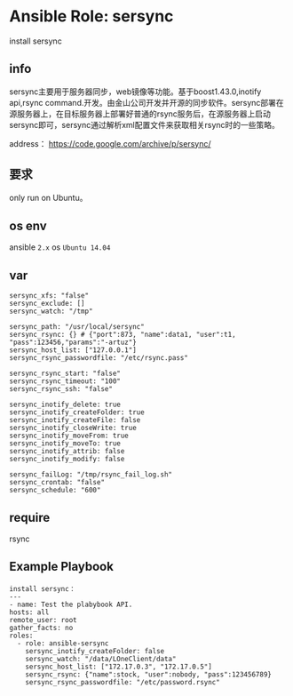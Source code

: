 # Ansible Role: sersync

install sersync

## info
sersync主要用于服务器同步，web镜像等功能。基于boost1.43.0,inotify api,rsync command.开发。由金山公司开发并开源的同步软件。sersync部署在源服务器上，在目标服务器上部署好普通的rsync服务后，在源服务器上启动sersync即可，sersync通过解析xml配置文件来获取相关rsync时的一些策略。

address： https://code.google.com/archive/p/sersync/


## 要求

only run on Ubuntu。

## os env

ansible `2.x`
os `Ubuntu 14.04`

## var
    sersync_xfs: "false"
    sersync_exclude: []
    sersync_watch: "/tmp"

    sersync_path: "/usr/local/sersync"
    sersync_rsync: {} # {"port":873, "name":data1, "user":t1, "pass":123456,"params":"-artuz"}
    sersync_host_list: ["127.0.0.1"]
    sersync_rsync_passwordfile: "/etc/rsync.pass"

    sersync_rsync_start: "false"
    sersync_rsync_timeout: "100"
    sersync_rsync_ssh: "false"

    sersync_inotify_delete: true
    sersync_inotify_createFolder: true
    sersync_inotify_createFile: false
    sersync_inotify_closeWrite: true
    sersync_inotify_moveFrom: true
    sersync_inotify_moveTo: true
    sersync_inotify_attrib: false
    sersync_inotify_modify: false

    sersync_failLog: "/tmp/rsync_fail_log.sh"
    sersync_crontab: "false"
    sersync_schedule: "600"

## require

rsync

## Example Playbook

	install sersync：
    ---
    - name: Test the plabybook API.
    hosts: all
    remote_user: root
    gather_facts: no
    roles:
      - role: ansible-sersync
        sersync_inotify_createFolder: false
        sersync_watch: "/data/LOneClient/data"
        sersync_host_list: ["172.17.0.3", "172.17.0.5"]
        sersync_rsync: {"name":stock, "user":nobody, "pass":123456789}
        sersync_rsync_passwordfile: "/etc/password.rsync"

